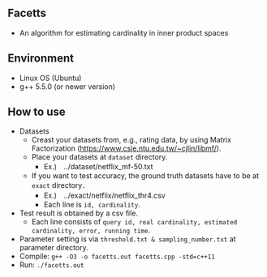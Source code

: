 ## Facetts
* An algorithm for estimating cardinality in inner product spaces

## Environment
* Linux OS (Ubuntu)
* g++ 5.5.0 (or newer version)

## How to use
* Datasets
    * Creast your datasets from, e.g., rating data, by using Matrix Factorization (https://www.csie.ntu.edu.tw/~cjlin/libmf/).
    * Place your datasets at ``dataset`` directory.
        * Ex.)　../dataset/netflix_mf-50.txt
    * If you want to test accuracy, the ground truth datasets have to be at ``exact`` directory．
        * Ex.)　../exact/netflix/netflix_thr4.csv
        * Each line is ``id, cardinality``.
* Test result is obtained by a csv file.
    * Each line consists of ``query id, real cardinality, estimated cardinality, error, running time``.
* Parameter setting is via ``threshold.txt & sampling_number.txt`` at parameter directory.
* Compile: ``g++ -O3 -o facetts.out facetts.cpp -std=c++11``
* Run: ``./facetts.out``
